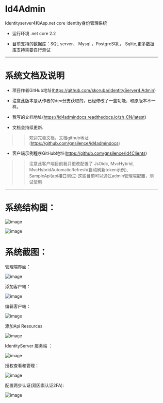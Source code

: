 # Id4Admin
Identityserver4和Asp.net core Identity身份管理系统

* 运行环境 .net core 2.2

* 目前支持的数据库：SQL server， Mysql ，PostgreSQL， Sqlite,更多数据库支持需要自行测试

---------------------

# 系统文档及说明

* 项目作者GitHub地址(https://github.com/skoruba/IdentityServer4.Admin)

* 注意此版本是从作者的dev分支获取的，已经修改了一些功能，和原版本不一样。

* 我写的文档地址(https://id4admindocs.readthedocs.io/zh_CN/latest)

* 文档会持续更新.

> > 欢迎完善文档，文档github地址(https://github.com/gnsilence/id4admindocs)

* 客户端示例程序GitHub地址(https://github.com/gnsilence/Id4Clients)

> > 注意此客户端目前我只更改配置了
JsOidc, MvcHybrid, MvcHybridAutomaticRefresh(自动刷新token示例),
SampleApi(api接口测试)
这些目前可以通过admin管理端配置，测试使用

------------------------------

系统结构图：
====

![image](https://github.com/gnsilence/Id4Admin/blob/master/docs/Images/Skoruba.IdentityServer4.Admin-Solution.png)


![image](https://github.com/gnsilence/Id4Admin/blob/master/docs/Images/Skoruba.IdentityServer4.Admin-App-Diagram.png)


系统截图：
====

管理端界面：

![image](https://github.com/gnsilence/Id4Admin/blob/master/docs/Images/App/AdminServer.png)

添加客户端：

![image](https://github.com/gnsilence/Id4Admin/blob/master/docs/Images/App/ClientsAdd.png)

编辑客户端：

![image](https://github.com/gnsilence/Id4Admin/blob/master/docs/Images/App/EditClient.png)

添加Api Resources

![image](https://github.com/gnsilence/Id4Admin/blob/master/docs/Images/App/AddApiResources.png)

IdentityServer 服务端 ：

![image](https://github.com/gnsilence/Id4Admin/blob/master/docs/Images/App/IdentityServer.png)

授权查看和管理：

![image](https://github.com/gnsilence/Id4Admin/blob/master/docs/Images/App/ManageGrants.png)

配置两步认证(双因素认证2FA):

![image](https://github.com/gnsilence/Id4Admin/blob/master/docs/Images/App/2FASet.png)

